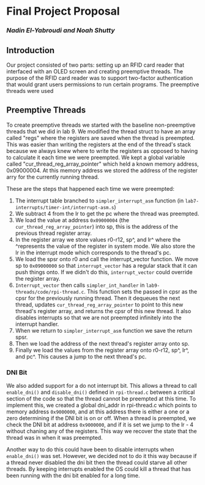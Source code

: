  # Final Project Proposal
 ### *Nadin El-Yabroudi and Noah Shutty*

 ## Introduction
 Our project consisted of two parts: setting up an RFID card reader that interfaced with an OLED screen and creating preemptive threads. The purpose of the RFID card reader was to support two-factor authentication that would grant users permissions to run certain programs. The preemptive threads were used 

 ## Preemptive Threads
 To create preemptive threads we started with the baseline non-preemptive threads that we did in lab 9. We modified the thread struct to have an array called "regs" where the registers are saved when the thread is preempted. This was easier than writing the registers at the end of the thread's stack because we always knew where to write the registers as opposed to having to calculate it each time we were preempted. We kept a global variable called "cur_thread_reg_array_pointer" which held a known memory address, 0x09000004. At this memory address we stored the address of the register arry for the currently running thread. 

 These are the steps that happened each time we were preempted:
 1. The interrupt table branched to `simpler_interrupt_asm` function (in `lab7-interrupts/timer-int/interrupt-asm.s`)
 2. We subtract 4 from the lr to get the pc where the thread was preempted.
 3. We load the value at address `0x09000004` (the `cur_thread_reg_array_pointer`) into sp, this is the address of the previous thread register array.
 4. In the register array we store values r0-r12, sp^, and lr^ where the ^represents the value of the register in system mode. We also store the lr in the interrupt mode which corresponds to the thread's pc.
 5. We load the spsr onto r0 and call the interrupt_vector function. We move sp to `0x09000000` so that `interrupt_vector` has a regular stack that it can push things onto. If we didn't do this, `interrupt_vector` could override the register array.
 6. `Interrupt_vector` then calls `simpler_int_handler` in `lab9-threads/code/rpi-thread.c`. This function sets the passed in cpsr as the cpsr for the previously running thread. Then it dequeues the next thread, updates `cur_thread_reg_array_pointer` to point to this new thread's register array, and returns the cpsr of this new thread. It also disables interrupts so that we are not preempted infinitely into the interrupt handler.
 7. When we return to `simpler_interrupt_asm` function we save the return spsr.
 8. Then we load the address of the next thread's register array onto sp.
 9. Finally we load the values from the register array onto r0-r12, sp^, lr^, and pc^. This causes a jump to the next thread's pc.

### DNI Bit
 We also added support for a do not interrupt bit. This allows a thread to call `enable_dni()` and `disable_dni()` defined in `rpi-thread.c` between a critical section of the code so that the thread cannot be preempted at this time. To implement this, we created a global dni_addr in rpi-thread.c which points to memory address `0x9000000`, and at this address there is either a one or a zero determining if the DNI bit is on or off. When a thread is preempted, we check the DNI bit at address `0x9000000`, and if it is set we jump to the lr - 4 without chaning any of the registers. This way we recover the state that the thread was in when it was preempted. 

 Another way to do this could have been to disable interrupts when `enable_dni()` was set. However, we decided not to do it this way because if a thread never disabled the dni bit then the thread could starve all other threads. By keeping interrupts enabled the OS could kill a thread that has been running with the dni bit enabled for a long time.
